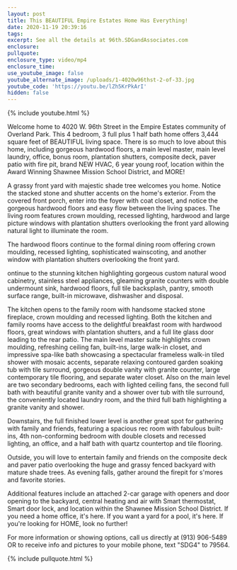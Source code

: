 ```yaml
---
layout: post
title: This BEAUTIFUL Empire Estates Home Has Everything!
date: 2020-11-19 20:39:16
tags:
excerpt: See all the details at 96th.SDGandAssociates.com
enclosure:
pullquote:
enclosure_type: video/mp4
enclosure_time:
use_youtube_image: false
youtube_alternate_image: /uploads/1-4020w96thst-2-of-33.jpg
youtube_code: 'https://youtu.be/lZh5KrPkArI'
hidden: false
---
```


{% include youtube.html %}

Welcome home to 4020 W. 96th Street in the Empire Estates community of Overland Park. This 4 bedroom, 3 full plus 1 half bath home offers 3,444 square feet of BEAUTIFUL living space. There is so much to love about this home, including gorgeous hardwood floors, a main level master, main level laundry, office, bonus room, plantation shutters, composite deck, paver patio with fire pit, brand NEW HVAC, 6 year young roof, location within the Award Winning Shawnee Mission School District, and MORE\!

A grassy front yard with majestic shade tree welcomes you home. Notice the stacked stone and shutter accents on the home's exterior. From the covered front porch, enter into the foyer with coat closet, and notice the gorgeous hardwood floors and easy flow between the living spaces. The living room features crown moulding, recessed lighting, hardwood and large picture windows with plantation shutters overlooking the front yard allowing natural light to illuminate the room.

The hardwood floors continue to the formal dining room offering crown moulding, recessed lighting, sophisticated wainscoting, and another window with plantation shutters overlooking the front yard.

ontinue to the stunning kitchen highlighting gorgeous custom natural wood cabinetry, stainless steel appliances, gleaming granite counters with double undermount sink, hardwood floors, full tile backsplash, pantry, smooth surface range, built-in microwave, dishwasher and disposal.

The kitchen opens to the family room with handsome stacked stone fireplace, crown moulding and recessed lighting. Both the kitchen and family rooms have access to the delightful breakfast room with hardwood floors, great windows with plantation shutters, and a full lite glass door leading to the rear patio. The main level master suite highlights crown moulding, refreshing ceiling fan, built-ins, large walk-in closet, and impressive spa-like bath showcasing a spectacular frameless walk-in tiled shower with mosaic accents, separate relaxing contoured garden soaking tub with tile surround, gorgeous double vanity with granite counter, large contemporary tile flooring, and separate water closet. Also on the main level are two secondary bedrooms, each with lighted ceiling fans, the second full bath with beautiful granite vanity and a shower over tub with tile surround, the conveniently located laundry room, and the third full bath highlighting a granite vanity and shower.

Downstairs, the full finished lower level is another great spot for gathering with family and friends, featuring a spacious rec room with fabulous built-ins, 4th non-conforming bedroom with double closets and recessed lighting, an office, and a half bath with quartz countertop and tile flooring.

Outside, you will love to entertain family and friends on the composite deck and paver patio overlooking the huge and grassy fenced backyard with mature shade trees. As evening falls, gather around the firepit for s'mores and favorite stories.

Additional features include an attached 2-car garage with openers and door opening to the backyard, central heating and air with Smart thermostat, Smart door lock, and location within the Shawnee Mission School District. If you need a home office, it's here. If you want a yard for a pool, it's here. If you're looking for HOME, look no further\!

For more information or showing options, call us directly at (913) 906-5489 OR to receive info and pictures to your mobile phone, text "SDG4" to 79564.

{% include pullquote.html %}